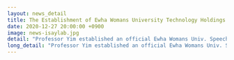 ```yaml
---
layout: news_detail
title: The Establishment of Ewha Womans University Technology Holdings Subsidiary Company
date: 2020-12-27 20:00:00 +0900
image: news-isaylab.jpg
detail: "Professor Yim established an official Ewha Womans Univ. Speech-Language Clinic ' I Say Lab,'..."
long_detail: "Professor Yim established an official Ewha Womans Univ. Speech-Language Clinic ' I Say Lab,'  I Say Lab launched the IT-based speech-language service targeting bilingual children and children with communication disorders. I Say Lab developed a new online platform for speech and language therapy,  with automated language development screening, assessment of language processing skills, and spontaneous speech sampling based on STT technology. I Say Lab provides evidence-based parent coaching and professional training online for those who support child language."
---
```


